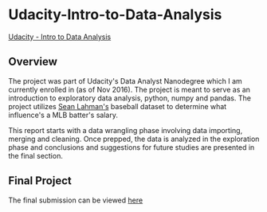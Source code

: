 # Udacity-Intro-to-Data-Analysis
[Udacity - Intro to Data Analysis](https://www.udacity.com/course/intro-to-data-analysis--ud170)

## Overview
The project was part of Udacity's Data Analyst Nanodegree which I am currently enrolled in (as of Nov 2016). The project is meant to serve as an introduction to exploratory data analysis, python, numpy and pandas. The project utilizes [Sean Lahman's](http://www.seanlahman.com/baseball-archive/statistics/) baseball dataset to determine what influence's a MLB batter's salary.

This report starts with a data wrangling phase involving data importing, merging and cleaning. Once prepped, the data is analyzed in the exploration phase and conclusions and suggestions for future studies are presented in the final section.

## Final Project
The final submission can be viewed [here](https://github.com/ian-whitestone/mlb-salaries-eda/blob/master/UD170%20-%20Data%20Exploration%20-%20Batters.ipynb)
